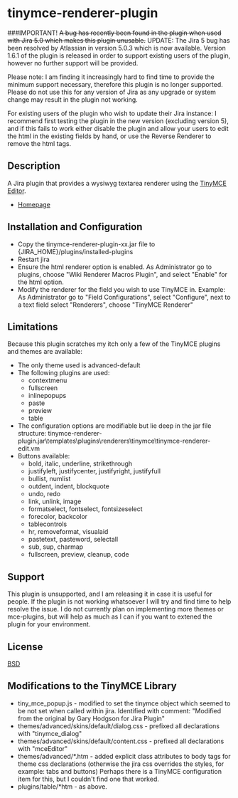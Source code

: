 # tinymce-renderer-plugin

###IMPORTANT! 
~~A bug has recently been found in the plugin when used with Jira 5.0 which makes this plugin unusable.~~  UPDATE: The Jira 5 bug has been resolved by Atlassian in version 5.0.3 which is now available. Version 1.6.1 of the plugin is released in order to support existing users of the plugin, however no further support will be provided.

Please note: I am finding it increasingly hard to find time to provide the minimum support necessary, therefore this plugin is no longer supported. Please do not use this for any version of Jira as any upgrade or system change may result in the plugin not working.

For existing users of the plugin who wish to update their Jira instance: I recommend first testing the plugin in the new version (excluding version 5), and if this fails to work either disable the plugin and allow your users to edit the html in the existing fields by hand, or use the Reverse Renderer to remove the html tags.

## Description

A Jira plugin that provides a wysiwyg textarea renderer using the [TinyMCE Editor](http://tinymce.moxiecode.com).

* [Homepage](http://garyhodgson.github.com/tinymce-renderer-plugin)

## Installation and Configuration

* Copy the tinymce-renderer-plugin-xx.jar file to {JIRA_HOME}/plugins/installed-plugins
* Restart jira
* Ensure the html renderer option is enabled. As Administrator go to plugins, choose "Wiki Renderer Macros Plugin", and select "Enable" for the html option.
* Modify the renderer for the field you wish to use TinyMCE in. Example: As Administrator go to "Field Configurations", select "Configure", next to a text field select "Renderers", choose "TinyMCE Renderer"


## Limitations

Because this plugin scratches my itch only a few of the TinyMCE plugins and themes are available:

* The only theme used is advanced-default
* The following plugins are used:
    * contextmenu
    * fullscreen
    * inlinepopups
    * paste
    * preview
    * table
* The configuration options are modifiable but lie deep in the jar file structure: tinymce-renderer-plugin.jar\templates\plugins\renderers\tinymce\tinymce-renderer-edit.vm
* Buttons available:
    * bold, italic, underline, strikethrough
    * justifyleft, justifycenter, justifyright, justifyfull
    * bullist, numlist
    * outdent, indent, blockquote
    * undo, redo
    * link, unlink, image
    * formatselect, fontselect, fontsizeselect
    * forecolor, backcolor
    * tablecontrols
    * hr, removeformat, visualaid
    * pastetext, pasteword, selectall
    * sub, sup, charmap
    * fullscreen, preview, cleanup, code


## Support

This plugin is unsupported, and I am releasing it in case it is useful for people.
If the plugin is not working whatsoever I will try and find time to help resolve the issue.
I do not currently plan on implementing more themes or mce-plugins, but will help as much as I can if you want to extened the plugin for your environment. 

## License

[BSD](http://www.opensource.org/licenses/bsd-license.php)


## Modifications to the TinyMCE Library

* tiny_mce_popup.js - modified to set the tinymce object which seemed to be not set when called within jira.  Identified with comment: "Modified from the original by Gary Hodgson for Jira Plugin"
* themes/advanced/skins/default/dialog.css - prefixed all declarations with "tinymce_dialog"
* themes/advanced/skins/default/content.css - prefixed all declarations with "mceEditor"
* themes/advanced/*.htm - added explicit class attributes to body tags for theme css declarations (otherwise the jira css overrides the styles, for example: tabs and buttons) Perhaps there is a TinyMCE configuration item for this, but I couldn't find one that worked.
* plugins/table/*htm - as above.
